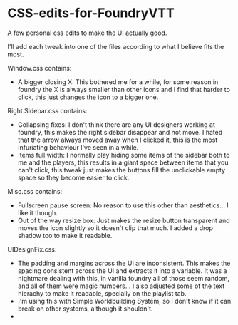 # CSS-edits-for-FoundryVTT
A few personal css edits to make the UI actually good.

I'll add each tweak into one of the files according to what I believe fits the most.

Window.css contains:
 - A bigger closing X: This bothered me for a while, for some reason in foundry the X is always smaller than other icons and I find that harder to click, this just changes the icon to a bigger one.

Right Sidebar.css contains:
 - Collapsing fixes: I don't think there are any UI designers working at foundry, this makes the right sidebar disappear and not move. I hated that the arrow always moved away when I clicked it, this is the most infuriating behaviour I've seen in a while.
 - Items full width: I normally play hiding some items of the sidebar both to me and the players, this results in a giant space between items that you can't click, this tweak just makes the buttons fill the unclickable empty space so they become easier to click.
 
Misc.css contains:
 - Fullscreen pause screen: No reason to use this other than aesthetics... I like it though.
 - Out of the way resize box: Just makes the resize button transparent and moves the icon slightly so it doesn't clip that much. I added a drop shadow too to make it readable.

UIDesignFix.css:
 - The padding and margins across the UI are inconsistent. This makes the spacing consistent across the UI and extracts it into a variable. It was a nightmare dealing with this, in vanilla foundry all of those seem random, and all of them were magic numbers... I also adjusted some of the text hierachy to make it readable, specially on the playlist tab.
 - I'm using this with Simple Worldbuilding System, so I don't know if it can break on other systems, although it shouldn't.
 -

